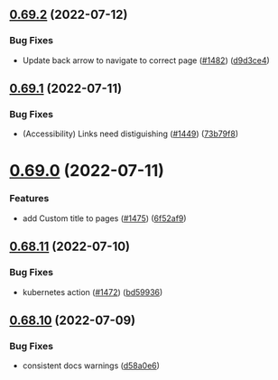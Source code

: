 ## [0.69.2](https://github.com/EddieHubCommunity/LinkFree/compare/v0.69.1...v0.69.2) (2022-07-12)


### Bug Fixes

* Update back arrow to navigate to correct page ([#1482](https://github.com/EddieHubCommunity/LinkFree/issues/1482)) ([d9d3ce4](https://github.com/EddieHubCommunity/LinkFree/commit/d9d3ce47a7d0980293736db218409deafccdec51))



## [0.69.1](https://github.com/EddieHubCommunity/LinkFree/compare/v0.69.0...v0.69.1) (2022-07-11)


### Bug Fixes

* (Accessibility) Links need distiguishing ([#1449](https://github.com/EddieHubCommunity/LinkFree/issues/1449)) ([73b79f8](https://github.com/EddieHubCommunity/LinkFree/commit/73b79f8755544970f08be961ffad45f75c06bf8d))



# [0.69.0](https://github.com/EddieHubCommunity/LinkFree/compare/v0.68.11...v0.69.0) (2022-07-11)


### Features

* add Custom title to pages ([#1475](https://github.com/EddieHubCommunity/LinkFree/issues/1475)) ([6f52af9](https://github.com/EddieHubCommunity/LinkFree/commit/6f52af91d7c4bb301dced666a0435b68e7a42068))



## [0.68.11](https://github.com/EddieHubCommunity/LinkFree/compare/v0.68.10...v0.68.11) (2022-07-10)


### Bug Fixes

* kubernetes action ([#1472](https://github.com/EddieHubCommunity/LinkFree/issues/1472)) ([bd59936](https://github.com/EddieHubCommunity/LinkFree/commit/bd5993622c1f0cc842f357178ec0fff53e17a408))



## [0.68.10](https://github.com/EddieHubCommunity/LinkFree/compare/v0.68.9...v0.68.10) (2022-07-09)


### Bug Fixes

* consistent docs warnings ([d58a0e6](https://github.com/EddieHubCommunity/LinkFree/commit/d58a0e6f8ee7610910434dbd0d1f359ba863ac1f))



